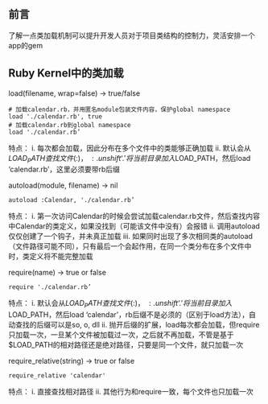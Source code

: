 ## 前言

了解一点类加载机制可以提升开发人员对于项目类结构的控制力，灵活安排一个app的gem

## Ruby Kernel中的类加载

load(filename, wrap=false) → true/false

```
# 加载calendar.rb，并用匿名module包装文件内容，保护global namespace
load './calendar.rb', true
# 加载calendar.rb到global namespace
load './calendar.rb’
```
特点：
i. 每次都会加载，因此分布在多个文件中的类能够正确加载
ii. 默认会从$LOAD_PATH查找文件($:)， $:.unshift ‘.'将当前目录加入$LOAD_PATH，然后load ‘calendar.rb’，这里必须要带rb后缀


autoload(module, filename) → nil

```
autoload :Calendar, './calendar.rb’
```

特点：
i. 第一次访问Calendar的时候会尝试加载calendar.rb文件，然后查找内容中Calendar的类定义，如果没找到（可能该文件中没有）会报错
ii. 调用autoload仅仅创建了一个钩子，并未真正加载
iii. 如果同时出现了多次相同类的autoload（文件路径可能不同），只有最后一个会起作用，在同一个类分布在多个文件中时，类定义将不能完整加载


require(name) → true or false

```
require './calendar.rb’
```

特点：
i. 默认会从$LOAD_PATH查找文件($:)， $:.unshift ‘.'将当前目录加入$LOAD_PATH，然后load ‘calendar’，rb后缀不是必须的（区别于load方法），自动查找的后缀可以是so, o, dll
ii. 抛开后缀的扩展，load每次都会加载，但require只加载一次，一旦某个文件被加载过一次，之后就不再加载，不管是基于$LOAD_PATH的相对路径还是绝对路径，只要是同一个文件，就只加载一次


require_relative(string) → true or false

```
require_relative 'calendar'
```
特点：
i. 直接查找相对路径
ii. 其他行为和require一致，每个文件也只加载一次